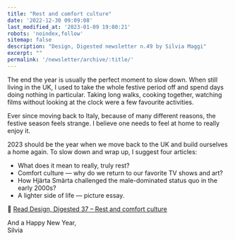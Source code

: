 ```yaml
---
title: "Rest and comfort culture"
date: '2022-12-30 09:09:08'
last_modified_at: '2023-01-09 19:00:21'
robots: 'noindex,follow'
sitemap: false
description: "Design, Digested newsletter n.49 by Silvia Maggi"
excerpt: ""
permalink: '/newsletter/archive/:title/'
---
```

The end the year is usually the perfect moment to slow down. When still living in the UK, I used to take the whole festive period off and spend days doing nothing in particular. Taking long walks, cooking together, watching films without looking at the clock were a few favourite activities.

Ever since moving back to Italy, because of many different reasons, the festive season feels strange. I believe one needs to feel at home to really enjoy it.

2023 should be the year when we move back to the UK and build ourselves a home again. To slow down and wrap up, I suggest four articles:

- What does it mean to really, truly rest?
- Comfort culture — why do we return to our favorite TV shows and art?
- How Hj&auml;rta Sm&auml;rta challenged the male-dominated status quo in the early 2000s?
- A lighter side of life — picture essay.

🔗 [Read Design, Digested 37 – Rest and comfort culture](https://silviamaggidesign.com/design-digested/design-digested-37/)

And a Happy New Year,  
Silvia